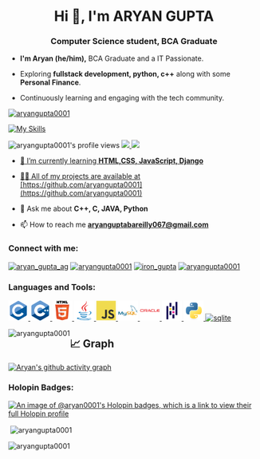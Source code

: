 <h1 align="center">Hi 👋, I'm ARYAN GUPTA</h1>
<h3 align="center">Computer Science student, BCA Graduate</h3>

- <b> I'm Aryan (he/him),</b> BCA Graduate and a IT Passionate.

- Exploring <b>fullstack development, python, c++</b> along with some <b> Personal Finance</b>. 

- Continuously learning and engaging with the tech community.

<p align="left"> <a href="https://github.com/ryo-ma/github-profile-trophy"><img src="https://github-profile-trophy.vercel.app/?username=aryangupta0001" alt="aryangupta0001" /></a> </p>

[![My Skills](https://skillicons.dev/icons?i=cpp,java,js,html,css,github,git,netlify,vscode,&perline=8)](https://skillicons.dev)


![aryangupta0001's profile views](https://komarev.com/ghpvc/?username=aryangupta0001&color=ff0000)
<a href="https://twitter.com/Aryan_Gupta_AG"><img src="https://img.shields.io/badge/follow%20me%20on-twitter-blue?style=flat&logo=twitter">
<a href="https://www.linkedin.com/in/aryangupta0001/"><img src="https://img.shields.io/badge/Connect%20with%20me%20on-Linkedin-blue">


- 🌱 I’m currently learning **HTML,CSS, JavaScript, Django**

- 👨‍💻 All of my projects are available at [https://github.com/aryangupta0001](https://github.com/aryangupta0001)

- 💬 Ask me about **C++, C, JAVA, Python**

- 📫 How to reach me **aryanguptabareilly067@gmail.com**

<h3 align="left">Connect with me:</h3>

<p align="left">
<a href="https://twitter.com/aryan_gupta_ag" target="_blank"><img align="center" src="https://help.twitter.com/content/dam/help-twitter/brand/logo.png" alt="aryan_gupta_ag" height="40" width="40" /></a>
<a href="https://linkedin.com/in/aryangupta0001" target="_blank"><img align="center" src="https://encrypted-tbn0.gstatic.com/images?q=tbn:ANd9GcSgnPuQ1ZxrQdd1u9oddAbs7w9Icycdw-BrSS1XJTT9eBUHNlgCTHob3SPN6xUW_V5KgNI&usqp=CAU" alt="aryangupta0001" height="40" width="40" /></a>
<a href="https://instagram.com/iron_gupta" target="_blank"><img align="center" src="https://upload.wikimedia.org/wikipedia/commons/9/95/Instagram_logo_2022.svg" alt="iron_gupta" height="30" width="40" /></a>
<a href="https://www.hackerrank.com/aryangupta0001" target="_blank"><img align="center" src="https://upload.wikimedia.org/wikipedia/commons/thumb/4/40/HackerRank_Icon-1000px.png/330px-HackerRank_Icon-1000px.png" alt="aryangupta0001" height="30" width="40" /></a>
</p>

<h3 align="left">Languages and Tools:</h3>
<p align="left"> <a href="https://www.cprogramming.com/" target="_blank" rel="noreferrer"> <img src = "https://raw.githubusercontent.com/devicons/devicon/master/icons/c/c-original.svg" alt="c" width="40" height="40"/> </a> <a href="https://www.w3schools.com/cpp/" target="_blank" rel="noreferrer"> <img src="https://raw.githubusercontent.com/devicons/devicon/master/icons/cplusplus/cplusplus-original.svg" alt="cplusplus" width="40" height="40"/> </a> <a href="https://www.w3.org/html/" target="_blank" rel="noreferrer"> <img src="https://raw.githubusercontent.com/devicons/devicon/master/icons/html5/html5-original-wordmark.svg" alt="html5" width="40" height="40"/> </a> <a href="https://www.java.com" target="_blank" rel="noreferrer"> <img src="https://raw.githubusercontent.com/devicons/devicon/master/icons/java/java-original.svg" alt="java" width="40" height="40"/> </a> <a href="https://developer.mozilla.org/en-US/docs/Web/JavaScript" target="_blank" rel="noreferrer"> <img src="https://raw.githubusercontent.com/devicons/devicon/master/icons/javascript/javascript-original.svg" alt="javascript" width="40" height="40"/> </a> <a href="https://www.mysql.com/" target="_blank" rel="noreferrer"> <img src="https://raw.githubusercontent.com/devicons/devicon/master/icons/mysql/mysql-original-wordmark.svg" alt="mysql" width="40" height="40"/> </a> <a href="https://www.oracle.com/" target="_blank" rel="noreferrer"> <img src="https://raw.githubusercontent.com/devicons/devicon/master/icons/oracle/oracle-original.svg" alt="oracle" width="40" height="40"/> </a> <a href="https://pandas.pydata.org/" target="_blank" rel="noreferrer"> <img src="https://raw.githubusercontent.com/devicons/devicon/2ae2a900d2f041da66e950e4d48052658d850630/icons/pandas/pandas-original.svg" alt="pandas" width="40" height="40"/> </a> <a href="https://www.python.org" target="_blank" rel="noreferrer"> <img src="https://raw.githubusercontent.com/devicons/devicon/master/icons/python/python-original.svg" alt="python" width="40" height="40"/> </a> <a href="https://www.sqlite.org/" target="_blank" rel="noreferrer"> <img src="https://www.vectorlogo.zone/logos/sqlite/sqlite-icon.svg" alt="sqlite" width="40" height="40"/> </a> </p>

<p><img align="left" src="https://github-readme-stats.vercel.app/api/top-langs?username=aryangupta0001&show_icons=true&locale=en&layout=compact" alt="aryangupta0001" /></p>

## 📈 Graph
  [![Aryan's github activity graph](https://github-readme-activity-graph.cyclic.app/graph?username=aryangupta0001&theme=react-dark)](https://github.com/ashutosh00710/github-readme-activity-graph)


<h3 align="left">Holopin Badges:</h3>

[![An image of @aryan0001's Holopin badges, which is a link to view their full Holopin profile](https://holopin.me/aryan0001)](https://holopin.io/@aryan0001)


<p>&nbsp;<img align="center" src="https://github-readme-stats.vercel.app/api?username=aryangupta0001&show_icons=true&locale=en" alt="aryangupta0001" /></p>

<p><img align="center" src="https://github-readme-streak-stats.herokuapp.com/?user=aryangupta0001&" alt="aryangupta0001" /></p>
